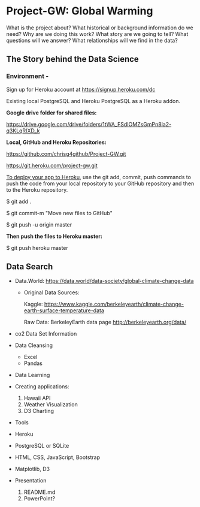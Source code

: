 # Project-GW: Global Warming

What is the project about?  What historical or background information do we need?  Why are we doing this work?  What story are we going to tell?  What questions will we answer?  What relationships will we find in the data?



## The Story behind the Data Science

### Environment - 

Sign up for Heroku account at https://signup.heroku.com/dc

Existing local PostgreSQL and Heroku PostgreSQL as a Heroku addon.

**Google drive folder for shared files:**

<https://drive.google.com/drive/folders/1tWA_FSdIOMZsGmPn8la2-q3KLqRIXD_k>

**Local, GitHub and Heroku Repositories:**

https://github.com/chrisg4github/Project-GW.git

https://git.heroku.com/project-gw.git

<u>To deploy your app to Heroku</u>,  use the git add, commit, push commands to push the code from your local repository to your GitHub repository and then to the Heroku repository.

$ git add .

$ git commit-m "Move new files to GitHub"

$ git push -u origin master

 **Then push the files to Heroku master:**

$ git push heroku master



## Data Search

- Data.World: <https://data.world/data-society/global-climate-change-data>

   - Original Data Sources:

      Kaggle: <https://www.kaggle.com/berkeleyearth/climate-change-earth-surface-temperature-data>

      Raw Data: BerkeleyEarth data page <http://berkeleyearth.org/data/>

- co2 Data Set Information

- Data Cleansing

   - Excel
   - Pandas

- Data Learning

- Creating applications:

   1. Hawaii API
   2. Weather Visualization
   3. D3 Charting

- Tools

- Heroku

- PostgreSQL or SQLite

- HTML, CSS, JavaScript, Bootstrap

- Matplotlib, D3

- Presentation
   1. README.md
   2. PowerPoint?

